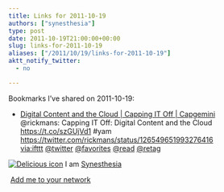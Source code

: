 ```yaml
---
title: Links for 2011-10-19
authors: ["synesthesia"]
type: post
date: 2011-10-19T21:00:00+00:00
slug: links-for-2011-10-19 
aliases: ["/2011/10/19/links-for-2011-10-19"]
aktt_notify_twitter:
  - no

---
```

Bookmarks I&#8217;ve shared on 2011-10-19:

  * [Digital Content and the Cloud | Capping IT Off | Capgemini][1]  
    @rickmans: Capping IT Off: Digital Content and the Cloud https://t.co/szGUjVd1 #yam https://twitter.com/rickmans/status/126549651993276416  
    [via:ifttt][2]  [@twitter][3]  [@favorites][4]  [@read][5]  [@retag][6] 

<p class="deliciouslink">
  <a href="https://del.icio.us/synesthesia" title="See all my bookmarks on del.icio.us"><img src="https://www.synesthesia.co.uk/images/deliciousicon.jpg" alt="Delicious icon" /></a>&nbsp;I am <a href="https://del.icio.us/synesthesia" title="See all my bookmarks on del.icio.us">Synesthesia</a>
</p>

<p class="deliciouslink">
  <a href="https://del.icio.us/network?add=synesthesia" title="Add me to your del.icio.us network"><img src="https://www.synesthesia.co.uk/images/add.gif" alt="" /></a>&nbsp;<a href="https://del.icio.us/network?add=synesthesia" title="Add me to your del.icio.us network">Add me to your network</a>
</p>

 [1]: https://www.capgemini.com/technology-blog/2011/10/digital-content-cloud/?utm_source=rickmans.me&utm_medium=twitter&utm_campaign=social
 [2]: https://www.delicious.com/synesthesia/via%3Aifttt
 [3]: https://www.delicious.com/synesthesia/+%40twitter
 [4]: https://www.delicious.com/synesthesia/+%40favorites
 [5]: https://www.delicious.com/synesthesia/+%40read
 [6]: https://www.delicious.com/synesthesia/+%40retag